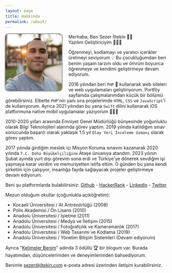 ```yaml
---
layout: page
title: Hakkında
permalink: /about/
---
```


<style>

#about-container {
    min-height: 400px;
}

#about-container > .photo {
    float: left;
    margin: 0 20px 10px 0;
    max-width: 35%;
}

#about-container > .photo img {
    border-radius: 10px;
    box-shadow: 0 0 3px 1px #333;
}

</style>

<div id="about-container">
<div class="photo">
<img src="/assets/images/author.jpg" alt="author">
</div>
<div class="text">

<p>Merhaba, Ben Sezer İltekin 👋🏼<br/>
Yazılım Geliştiriciyim 👨🏻‍💻</p>
<p>Öğrenmeyi, kodlamayı ve yaratıcı içerikler üretmeyi seviyorum 💡 Bu çocukluğumdan beri benim yaşam tarzım oldu ve ömrüm boyunca öğrenmeye ve kendimi geliştirmeye devam ediyorum.</p>
<p>2016 yılından beri <code>PHP</code> 🐘 kullanarak web siteleri ve web uygulamaları geliştiriyorum. Portföy sayfamda çalışmalarımdan küçük bir bölümü görebilirsiniz. Elbette <code>PHP</code>'nin yanı sıra projelerimde <code>HTML</code>, <code>CSS</code> ve <code>JavaScript</code>'i de kullanıyorum. Ayrıca 2021 yılından bu yana <code>Swift</code> dilini kullanarak iOS platformuna native mobil uygulamalar yazıyorum 👨🏻‍💻</p>

<p>2010-2020 yılları arasında Emniyet Genel Müdürlüğü bünyesinde yoğunluklu olarak Bilgi Teknolojileri alanında görev yaptım. 2019 yılında katıldığım sınav sonucunda başarılı olarak yaklaşık 1.5 yıl <code>Olay Yeri İnceleme Uzmanı</code> olarak görev yaptım. </p>


<p>2017 yılında girdiğim meslek içi Misyon Koruma sınavını kazanarak 2020 yılında <code>T.C. Doha Büyükelçiliğine</code> Ataşe ünvanıya atandım. 2023 yılının Şubat ayında yurt dışı görevim sona erdi ve Türkiye'ye dönerek sevdiğim işi yapmaya karar verdim ve memuriyetten istifa ettim. O günden bu yana kendi şirketim için çalışıyor, insanlığa fayda sağlayacak projeler geliştirmeye devam ediyorum. </p>

<p>Beni şu platformlarda bulabilirsiniz: 
<a target="_blank" href="https://github.com/iltekin">Github</a> - 
<a target="_blank" href="https://hackerrank.com/iltekin">HackerRank</a> - 
<a target="_blank" href="https://linkedin.com/in/iltekin">LinkedIn</a> - 
<a target="_blank" href="https://twitter.com/sezeriltekin">Twitter</a></p>
<p>Mezun olduğum okullar (çoğunlukla açıköğretim):</p>
<ul>
<li>Kocaeli Üniversitesi / At Antrenörlüğü (2008)</li>
<li>Polis Akademisi / Ön Lisans (2010)</li>
<li>Anadolu Üniversitesi / İşletme (2011)</li>
<li>Anadolu Üniversitesi / Medya ve İletişim (2015)</li>
<li>Anadolu Üniversitesi / Fotoğrafçılık ve Kameramanlık (2017)</li>
<li>Anadolu Üniversitesi / Web Tasarımı ve Kodlama (2019)</li>
<li>Anadolu Üniversitesi / Yönetim Bilişim Sistemleri (Devam ediyorum)</li>
</ul>
<p>Ayrıca "<a target="_blank" href="https://kelimelerbenim.com">Kelimeler Benim</a>" adında 3 ödüllü 🏆 bir blogum var. Burada hayatımdan, düşüncelerimden ve deneyimlerimden bahsediyorum.</p>
Benimle <a href="mailto:sezer@iltekin.com">sezer@iltekin.com</a> e-posta adresi üzerinden iletişim kurabilirsiniz.

</div>
</div>


